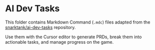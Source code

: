 # AI Dev Tasks

This folder contains Markdown Command (`.mdc`) files adapted from the [snarktank/ai-dev-tasks](https://github.com/snarktank/ai-dev-tasks) repository.

Use them with the Cursor editor to generate PRDs, break them into actionable tasks, and manage progress on the game.
